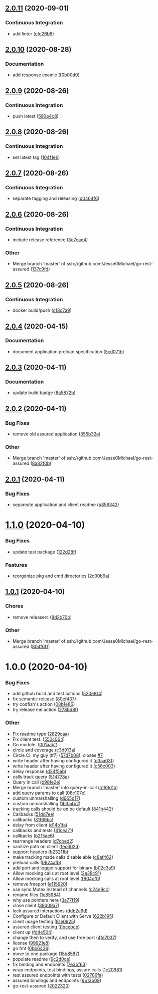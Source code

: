 ## [2.0.11](https://github.com/Jesse0Michael/go-rest-assured/compare/v2.0.10...v2.0.11) (2020-09-01)

### Continuous Integration

- add linter ([efe26b8](https://github.com/Jesse0Michael/go-rest-assured/commit/efe26b8078affaaea85f2550aded81cadfc5df97))

## [2.0.10](https://github.com/Jesse0Michael/go-rest-assured/compare/v2.0.9...v2.0.10) (2020-08-28)

### Documentation

- add response examle ([f0b00d0](https://github.com/Jesse0Michael/go-rest-assured/commit/f0b00d0357e8103efd86c7608c4efbf46198c4c4))

## [2.0.9](https://github.com/Jesse0Michael/go-rest-assured/compare/v2.0.8...v2.0.9) (2020-08-26)

### Continuous Integration

- push latest ([590e4c8](https://github.com/Jesse0Michael/go-rest-assured/commit/590e4c86b9620fe8e9b4ba2fe4e26b4f70da23dc))

## [2.0.8](https://github.com/Jesse0Michael/go-rest-assured/compare/v2.0.7...v2.0.8) (2020-08-26)

### Continuous Integration

- set latest tag ([104f1eb](https://github.com/Jesse0Michael/go-rest-assured/commit/104f1ebac7c0f4149cbc922d375b075f7cb8bcae))

## [2.0.7](https://github.com/Jesse0Michael/go-rest-assured/compare/v2.0.6...v2.0.7) (2020-08-26)

### Continuous Integration

- separate tagging and releasing ([d0464f6](https://github.com/Jesse0Michael/go-rest-assured/commit/d0464f6cb0c518fd15193f32138c66c11d5b48d0))

## [2.0.6](https://github.com/Jesse0Michael/go-rest-assured/compare/v2.0.5...v2.0.6) (2020-08-26)

### Continuous Integration

- include release reference ([3e7eae4](https://github.com/Jesse0Michael/go-rest-assured/commit/3e7eae410bc2ecfd567eb795d5c4a7433a113dcd))

### Other

- Merge branch 'master' of ssh://github.com/Jesse0Michael/go-rest-assured ([137c9fd](https://github.com/Jesse0Michael/go-rest-assured/commit/137c9fdcb69531310a5cb47d8c77e629f26bc424))

## [2.0.5](https://github.com/Jesse0Michael/go-rest-assured/compare/v2.0.4...v2.0.5) (2020-08-26)

### Continuous Integration

- docker build/push ([c18d7a9](https://github.com/Jesse0Michael/go-rest-assured/commit/c18d7a9d07c9682e516a5359fce8c00a6367480e))

## [2.0.4](https://github.com/Jesse0Michael/go-rest-assured/compare/v2.0.3...v2.0.4) (2020-04-15)

### Documentation

- document application preload specification ([5cd071b](https://github.com/Jesse0Michael/go-rest-assured/commit/5cd071b05d9eeb39423f878811cb7c6ed6f56423))

## [2.0.3](https://github.com/Jesse0Michael/go-rest-assured/compare/v2.0.2...v2.0.3) (2020-04-11)

### Documentation

- update build badge ([8a5872b](https://github.com/Jesse0Michael/go-rest-assured/commit/8a5872b192e9e7991e116301debb454ba1c3a627))

## [2.0.2](https://github.com/Jesse0Michael/go-rest-assured/compare/v2.0.1...v2.0.2) (2020-04-11)

### Bug Fixes

- remove old assured application ([355b32e](https://github.com/Jesse0Michael/go-rest-assured/commit/355b32ef74386850afc13d00297e304226e41002))

### Other

- Merge branch 'master' of ssh://github.com/Jesse0Michael/go-rest-assured ([8a82f0b](https://github.com/Jesse0Michael/go-rest-assured/commit/8a82f0bcc45657511d3bef0de0d14a78f677d5b5))

## [2.0.1](https://github.com/Jesse0Michael/go-rest-assured/compare/v2.0.0...v2.0.1) (2020-04-11)

### Bug Fixes

- separeate application and client readme ([b856342](https://github.com/Jesse0Michael/go-rest-assured/commit/b856342b3e8deac048c33cf8381447e01db33628))

# [1.1.0](https://github.com/Jesse0Michael/go-rest-assured/compare/v1.0.1...v1.1.0) (2020-04-10)

### Bug Fixes

- update test package ([122d28f](https://github.com/Jesse0Michael/go-rest-assured/commit/122d28fd1ba47b808e220506479bcbbe6710ad53))

### Features

- reorgonize pkg and cmd directories ([2c00b9a](https://github.com/Jesse0Michael/go-rest-assured/commit/2c00b9af16367919513556a2328b0cacebb396ac))

## [1.0.1](https://github.com/Jesse0Michael/go-rest-assured/compare/v1.0.0...v1.0.1) (2020-04-10)

### Chores

- remove releaserc ([8d2b70b](https://github.com/Jesse0Michael/go-rest-assured/commit/8d2b70b9947f74a0be915ca272d528a7d563776b))

### Other

- Merge branch 'master' of ssh://github.com/Jesse0Michael/go-rest-assured ([804f6f1](https://github.com/Jesse0Michael/go-rest-assured/commit/804f6f1329407eebea46d36d36b6ccee89ae935a))

# 1.0.0 (2020-04-10)

### Bug Fixes

- add github build and test actions ([520e814](https://github.com/Jesse0Michael/go-rest-assured/commit/520e8140ecb11683f7bc2416a107f36ece1e026e))
- fix semantic release ([80ef437](https://github.com/Jesse0Michael/go-rest-assured/commit/80ef437e8aacc0512a19ca80669e918daffcb1e2))
- try codfish's action ([08b1e86](https://github.com/Jesse0Michael/go-rest-assured/commit/08b1e8645a6867f9b02ef5fcc5f73e1428afc46c))
- try release me action ([278bd8f](https://github.com/Jesse0Michael/go-rest-assured/commit/278bd8f0a9c185c189a34d143c474672f02c5ecd))

### Other

- Fix readme typo ([2829caa](https://github.com/Jesse0Michael/go-rest-assured/commit/2829caa783abe1469cabc30f44847495586245d7))
- Fix client test. ([550c064](https://github.com/Jesse0Michael/go-rest-assured/commit/550c06415410d89c8f0f92a3be4d158eab52524f))
- Go module. ([001aabf](https://github.com/Jesse0Michael/go-rest-assured/commit/001aabf84d4a1884f1c61bf934e02de0ba6455b6))
- circle and coverage ([c3d913a](https://github.com/Jesse0Michael/go-rest-assured/commit/c3d913a29414ab1851a52589f0fc99875463d66a))
- Circle CI, my guy (#7) ([57d7b08](https://github.com/Jesse0Michael/go-rest-assured/commit/57d7b085e82ec7911437f96c2ef9e449bb26db36)), closes [#7](https://github.com/Jesse0Michael/go-rest-assured/issues/7)
- write header after having configured it ([d3aa03f](https://github.com/Jesse0Michael/go-rest-assured/commit/d3aa03fea009566c0c0b416adc60a386705f2c5f))
- write header after having configured it ([c56c003](https://github.com/Jesse0Michael/go-rest-assured/commit/c56c0034e660aaf4a382438a41ac07515764f412))
- delay response ([d34f5ab](https://github.com/Jesse0Michael/go-rest-assured/commit/d34f5ab9ac8da5601c6e34878549a7a47bef7957))
- calls track query ([514778e](https://github.com/Jesse0Michael/go-rest-assured/commit/514778e6b6248b251e4d59173c2ccc4dd655f01c))
- Query in call ([b98fe2e](https://github.com/Jesse0Michael/go-rest-assured/commit/b98fe2ebc0f5a524115fbee687e31594de25f0ec))
- Merge branch 'master' into query-in-call ([a169d1b](https://github.com/Jesse0Michael/go-rest-assured/commit/a169d1b144d5d0d16980ebe7c3b24d49d59054b5))
- add query params to call ([08c107e](https://github.com/Jesse0Michael/go-rest-assured/commit/08c107eafee7add16e40700c2337616271758d09))
- custom unmarshalling ([d965d17](https://github.com/Jesse0Michael/go-rest-assured/commit/d965d1731b63803604884ab4d81d23d47c1a2c39))
- custom unmarshalling ([1b3a4b2](https://github.com/Jesse0Michael/go-rest-assured/commit/1b3a4b2603bd5715b7cd54bb56026ec309d9c400))
- tracking calls should be on be default ([841b442](https://github.com/Jesse0Michael/go-rest-assured/commit/841b4425977c6480d1ba989ed5f3e22f18af2028))
- Callbacks ([51dd7ee](https://github.com/Jesse0Michael/go-rest-assured/commit/51dd7ee9d182b231a72b1c9231f6dac81be1dc66))
- callbacks ([31f99bc](https://github.com/Jesse0Michael/go-rest-assured/commit/31f99bc5ff8104077799f244ebab36f3481818e1))
- delay from client ([d14b1fa](https://github.com/Jesse0Michael/go-rest-assured/commit/d14b1fa08e94c2fcd3b2ea4e5000811e0655d083))
- callbacks and tests ([41cea71](https://github.com/Jesse0Michael/go-rest-assured/commit/41cea716dc9acfb0f38c20df02d12e5077c3ee8d))
- callbacks ([b215ae6](https://github.com/Jesse0Michael/go-rest-assured/commit/b215ae6d2cdc81658ecfd3b8e316918f29b89ec8))
- rearrange headers ([d7cbed2](https://github.com/Jesse0Michael/go-rest-assured/commit/d7cbed29d3f6aa598fbed6509e2d78cce69325d1))
- sanitize path on client ([fec602d](https://github.com/Jesse0Michael/go-rest-assured/commit/fec602d610a4a06b8f60b2ff19c7c0c311a20652))
- support headers ([b23211b](https://github.com/Jesse0Michael/go-rest-assured/commit/b23211bdb7881623e491bd10076118f13d2f90cb))
- make tracking made calls disable able ([c8af462](https://github.com/Jesse0Michael/go-rest-assured/commit/c8af462151c0d53bc512d7537209657c49f4481e))
- preload calls ([0824afb](https://github.com/Jesse0Michael/go-rest-assured/commit/0824afbb509f19cd4895fe88fb83e74db3caf61f))
- add port and logger support for binary ([b02c3a9](https://github.com/Jesse0Michael/go-rest-assured/commit/b02c3a98bcfd4b776543b0e45e119ffbbdd64764))
- Allow mocking calls at root level ([2a38c91](https://github.com/Jesse0Michael/go-rest-assured/commit/2a38c91a33e92bc2264dd933966da80a870f4614))
- Allow mocking calls at root level ([f904cf0](https://github.com/Jesse0Michael/go-rest-assured/commit/f904cf0ca1a4d17c3ae597dc1cf6f44b4f471959))
- remove freeport ([e115920](https://github.com/Jesse0Michael/go-rest-assured/commit/e1159205631e2206d76c20d3ae4e266b0eca63ca))
- use sync.Mutex instead of channels ([c24e9cc](https://github.com/Jesse0Michael/go-rest-assured/commit/c24e9ccea35cf7f59b8b0fb8381ad7b9ba939911))
- rename files ([1c85984](https://github.com/Jesse0Michael/go-rest-assured/commit/1c85984a69f54bd32f879c429e826e6f26413546))
- why use pointers here ([3a77f19](https://github.com/Jesse0Michael/go-rest-assured/commit/3a77f19975234a155b1c78ce1181c9207b849251))
- close client ([39309a7](https://github.com/Jesse0Michael/go-rest-assured/commit/39309a785c5e74ed0e996b0518156444d231a166))
- lock assured interactions ([ddb2a6d](https://github.com/Jesse0Michael/go-rest-assured/commit/ddb2a6d18a66a65f88eb2f24a0dba18ba18c12d4))
- Configure or Default Client with Serve ([622b195](https://github.com/Jesse0Michael/go-rest-assured/commit/622b19556bb3459a9ab9b91279a9f0aba57f29c4))
- client usage testing ([81e0925](https://github.com/Jesse0Michael/go-rest-assured/commit/81e0925a1f436f7f5e12e5373bf9779474e3d8a0))
- assured client testing ([0bcebcb](https://github.com/Jesse0Michael/go-rest-assured/commit/0bcebcb8c4a7c2caca2712e46350aa95b7071555))
- client up ([fd4e504](https://github.com/Jesse0Michael/go-rest-assured/commit/fd4e504a85c8acea6738fce14bdb4ebfdaaee6f2))
- change then to verify, and use free port ([4fe7037](https://github.com/Jesse0Michael/go-rest-assured/commit/4fe70370520dd498577e35efe5a614837ded2e32))
- license ([99921e8](https://github.com/Jesse0Michael/go-rest-assured/commit/99921e8453f517262a10fdb0da7e299a61df5187))
- go fmt ([0bb6436](https://github.com/Jesse0Michael/go-rest-assured/commit/0bb6436237ec2c907902220db35da45cba6cbccc))
- move to one package ([15b8587](https://github.com/Jesse0Michael/go-rest-assured/commit/15b85875ff1077eba96eb8af5bd2ed8675348b95))
- populate readme ([9c2d0ce](https://github.com/Jesse0Michael/go-rest-assured/commit/9c2d0ce64db27f8dd70fa578374824e09bbb178d))
- fix binding and endpoints ([7e3bf63](https://github.com/Jesse0Michael/go-rest-assured/commit/7e3bf63df07b1557e1c3cd82aadfc88c92cc6b7a))
- wrap endpoints, test bindings, assure calls ([1e20981](https://github.com/Jesse0Michael/go-rest-assured/commit/1e20981fb494b6134020bc63694de22717cf47b0))
- rest assured endpoints with tests ([02786fa](https://github.com/Jesse0Michael/go-rest-assured/commit/02786fae69287d2d502b821dd495306486fe7b0a))
- assured bindings and endpoints ([9b13b09](https://github.com/Jesse0Michael/go-rest-assured/commit/9b13b091ead860dccec7da61693ce32b1259323e))
- go-rest-assured ([2022320](https://github.com/Jesse0Michael/go-rest-assured/commit/20223202b5097da4536544fc1ee959531dc6b152))
